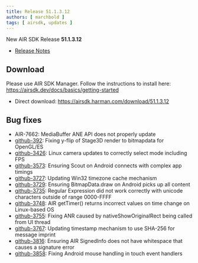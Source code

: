 ```yaml
---
title: Release 51.1.3.12
authors: [ marchbold ]
tags: [ airsdk, updates ]
---
```


New AIR SDK Release **51.1.3.12**

- [Release Notes](https://airsdk.harman.com/api/versions/51.1.3.12/release-notes/Release_Notes_AIR_SDK_51.1.3.pdf) 


## Download

Please use AIR SDK Manager. Follow the instructions to install here: https://airsdk.dev/docs/basics/getting-started

- Direct download: https://airsdk.harman.com/download/51.1.3.12


## Bug fixes

- AIR-7662: MediaBuffer ANE API does not properly update
- [github-392](https://github.com/airsdk/Adobe-Runtime-Support/issues/392): Fixing y-flip of Stage3D render to bitmapdata for OpenGL/ES
- [github-3426](https://github.com/airsdk/Adobe-Runtime-Support/issues/3426): Linux camera updates to correctly select mode including FPS
- [github-3573](https://github.com/airsdk/Adobe-Runtime-Support/issues/3573): Ensuring Scout on Android connects with complex app timings
- [github-3727](https://github.com/airsdk/Adobe-Runtime-Support/issues/3727): Updating Win32 timezone cache mechanism
- [github-3729](https://github.com/airsdk/Adobe-Runtime-Support/issues/3729): Ensuring BitmapData.draw on Android picks up all content
- [github-3735](https://github.com/airsdk/Adobe-Runtime-Support/issues/3735): Regular Expression did not work correctly with unicode characters outside of range 0000-FFFF
- [github-3748](https://github.com/airsdk/Adobe-Runtime-Support/issues/3748): AIR getTimer() returns incorrect values on time change on Linux-based OS
- [github-3755](https://github.com/airsdk/Adobe-Runtime-Support/issues/3755): Fixing ANR caused by nativeShowOriginalRect being called from UI thread
- [github-3767](https://github.com/airsdk/Adobe-Runtime-Support/issues/3767): Updating timestamp mechanism to use SHA-256 for message imprint
- [github-3816](https://github.com/airsdk/Adobe-Runtime-Support/issues/3816): Ensuring AIR SignedInfo does not have whitespace that causes a signature error
- [github-3858](https://github.com/airsdk/Adobe-Runtime-Support/issues/3858): Fixing Android mouse handling in touch event handlers
